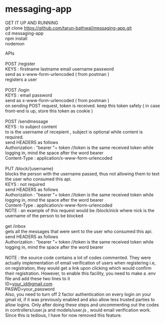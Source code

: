 # messaging-app

GET IT UP AND RUNNING<br />
git clone https://github.com/tarun-bathwal/messaging-app.git<br />
cd messaging-app<br />
npm install<br />
nodemon<br />

APIs<br />
<br />
POST /register <br />
KEYS : firstname lastname email username password <br />
send as x-www-form-urlencoded ( from postman ) <br />
registers a user
<br /><br />
POST /login<br />
KEYS : email password<br />
send as x-www-form-urlencoded ( from postman )<br />
on sending POST request, token is received. keep this token safely ( in case front-end is up, store this token as cookie )
<br /><br />
POST /sendmessage<br />
KEYS : to subject content<br />
to is the username of recepient , subject is optional while content is required.<br />
send HEADERS as follows<br />
Authorization : "bearer "+ token //token is the same received token while logging in, mind the space after the word bearer<br />
Content-Type : application/x-www-form-urlencoded<br />
<br />
PUT /block/{username}<br />
blocks the person with the username passed, thus not allowing them to text the user who consumed this api.<br />
KEYS : not required<br />
send HEADERS as follows<br />
Authorization : "bearer "+ token //token is the same received token while logging in, mind the space after the word bearer<br />
Content-Type : application/x-www-form-urlencoded<br />
NOTE : an example of this request would be /block/nick where nick is the username of the person to be blocked<br />
<br />
get /inbox<br />
gets all the messages that were sent to the user who consumed this api.<br />
send HEADERS as follows<br />
Authorization : "bearer "+ token //token is the same received token while logging in, mind the space after the word bearer<br />
<br />
NOTE : the source code contains a lot of codes commented. They were actually implementation of email verification of users when registering i.e, on registration, they would get a link upon clicking which would confirm their registration. However, to enable this facility, you need to make a .env file and add these two lines to it <br />
ID=your_id@gmail.com<br />
PASWD=your_password<br />
Also, you need to turn off 2 factor authentication on every login on your gmail id, if it was previously enabled and also allow less trusted parties to allow logins. Only after doing these steps and uncommenting out the codes in controllers/user.js and models/user.js , would email verification work. Since this is tedious, I have for now removed this feature.<br />




